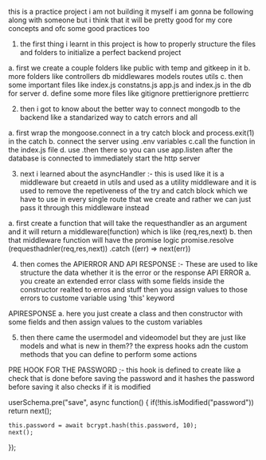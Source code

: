 this is a practice project i am not building it myself i am gonna be following along with someone but i think that it will be pretty good for my core concepts and ofc some good practices too

1. the first thing i learnt in this project is how to properly structure the files and folders to initialize a perfect backend project

a. first we create a couple folders like public with temp and gitkeep in it
b. more folders like controllers db middlewares models routes utils 
c. then some important files like index.js constatns.js app.js and index.js in the db for server
d. define some more files like gitignore prettierignore prettierrc 

2. then i got to know about the better way to connect mongodb to the backend like a standarized way to catch errors and all

a. first wrap the mongoose.connect in a try catch block and process.exit(1) in the catch
b. connect the server using .env variables
c.call the function in the index.js file 
d. use .then there so you can use app.listen after the database is connected to immediately start the http server

3. next i learned about the asyncHandler :-  this is used like it is a middleware but creaetd in utils and used as a utility middleware and it is used to remove the repetiveness of the try and catch block which we have to use in every single route that we create and rather we can just pass it through this middleware instead 

a. first create a function that will take the requesthandler as an argument and it will return a middleware(function) which is like (req,res,next)
b. then that middleware function will have the promise logic promise.resolve (requesthadnler(req,res,next)) .catch ((err) => next(err))

4. then comes the APIERROR AND API RESPONSE :- These are used to like structure the data whether it is the error or the response 
API ERROR
a.  you create an extended error class with some fields inside the constructor realted to erros and stuff then you assign values to those errors to custome variable using 'this' keyword

APIRESPONSE 
a. here you just create a class and then constructor with some fields and then assign values to the custom variables

5. then there came the usermodel and videomodel but they are just like models and what is new in them?? 
the express hooks adn the custom methods that you can define to perform some actions

PRE HOOK FOR THE PASSWORD ;- this hook is defined to create like a check that is done before saving the password and it hashes the password before saving it also checks if it is modified 

userSchema.pre("save", async function() {
 if(!this.isModified("password")) return next();

    this.password = await bcrypt.hash(this.password, 10);
    next();
});



